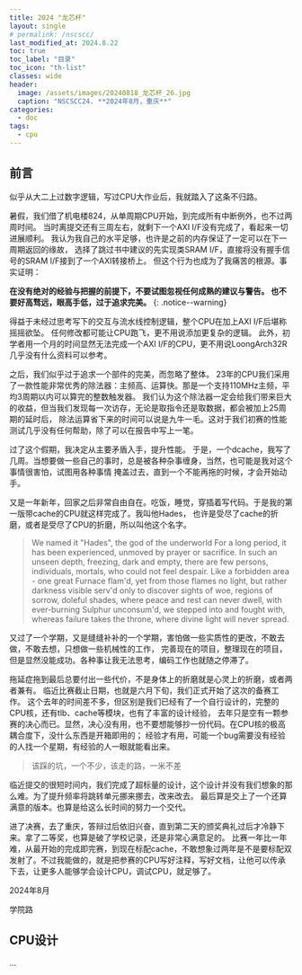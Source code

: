 ```yaml
---
title: 2024 "龙芯杯"
layout: single
# permalink: /nscscc/
last_modified_at: 2024.8.22
toc: true
toc_label: "目录"
toc_icon: "th-list"
classes: wide
header:
  image: /assets/images/20240818_龙芯杯_26.jpg
  caption: "NSCSCC24. **2024年8月，重庆**"
categories:
  - doc
tags:
  - cpu
---
```


## 前言

似乎从大二上过数字逻辑，写过CPU大作业后，我就踏入了这条不归路。

暑假，我们借了机电楼824，从单周期CPU开始，到完成所有中断例外，也不过两周时间。
当时离提交还有三周左右，就剩下一个AXI I/F没有完成了，看起来一切进展顺利。
我认为我自己的水平足够，也许是之前的内存保证了一定可以在下一周期返回的缘故，
选择了跳过书中建议的先实现类SRAM I/F，直接将没有握手信号的SRAM I/F接到了一个AXI转接桥上。
但这个行为也成为了我痛苦的根源。事实证明：

**在没有绝对的经验与把握的前提下，不要试图忽视任何成熟的建议与警告。
也不要好高骛远，眼高手低，过于追求完美。**
{: .notice--warning}

得益于未经过思考写下的交互与流水线控制逻辑，整个CPU在加上AXI I/F后堪称摇摇欲坠。
任何修改都可能让CPU跑飞，更不用说添加更复杂的逻辑。
此外，初学者用一个月的时间显然无法完成一个AXI I/F的CPU，更不用说LoongArch32R几乎没有什么资料可以参考。

之后，我们似乎过于追求一个部件的完美，而忽略了整体。
23年的CPU我们采用了一款性能非常优秀的除法器：主频高、运算快。那是一个支持110MHz主频，平均3周期以内可以算完的整数触发器。
我们认为这个除法器一定会给我们带来巨大的收益，但当我们发现每一次访存，无论是取指令还是取数据，都会被加上25周期的延时后，
除法运算省下来的时间可以说是九牛一毛。这对于我们初赛的性能测试几乎没有任何帮助，除了可以在报告中写上一笔。

过了这个假期，我决定从主要矛盾入手，提升性能。
于是，一个dcache，我写了几周。当想要做一些自己的事时，总是被各种杂事缠身，当然，也可能是我对这个事情很害怕，试图用各种事情
掩盖过去，直到一个不能再拖的时候，才会开始动手。

又是一年新年，回家之后非常自由自在。吃饭，睡觉，穿插着写代码。于是我的第一版带cache的CPU就这样完成了。我叫他Hades，
也许是受尽了cache的折磨，或者是受尽了CPU的折磨，所以叫他这个名字。

> We named it "Hades", the god of the underworld
> For a long period, it has been experienced, unmoved by prayer or sacrifice.
> In such an unseen depth, freezing, dark and empty,
> there are few persons, individuals, mortals,
> who could not feel despair.
> Like a forbidden area - one great Furnace flam'd,
> yet from those flames no light, but rather darkness
> visible serv'd only to discover sights of woe,
> regions of sorrow, doleful shades, where peace and rest
> can never dwell, with ever-burning Sulphur unconsum'd,
> we stepped into and fought with, whereas failure
> takes the throne, where divine light will never spread.

又过了一个学期，又是缝缝补补的一个学期，害怕做一些实质性的更改，不敢去做，不敢去想，只想做一些机械性的工作，
完善现在的项目，整理现在的项目，但是显然没能成功。各种事让我无法思考，编码工作也就随之停滞了。

拖延症拖到最后总要付出一些代价，不是身体上的折磨就是心灵上的折磨，或者两者兼有。
临近比赛截止日期，也就是六月下旬，我们正式开始了这次的备赛工作。
这个去年的时间差不多，但区别是我们已经有了一个自行设计的，完整的CPU核，还有tlb、cache等模块，也有了丰富的设计经验，
去年只是空有一颗参赛的决心而已。显然，决心没有用，也不要想能够抄一份代码。在CPU核的极高耦合度下，没什么东西是开箱即用的；
经验才有用，可能一个bug需要没有经验的人找一个星期，有经验的人一眼就能看出来。

> 该踩的坑，一个不少，该走的路，一米不差

临近提交的很短时间内，我们完成了超标量的设计，这个设计并没有我们想象的那么难。为了提升频率将跳转单元挪来挪去，改来改去。
最后算是交上了一个还算满意的版本。也算是给这么长时间的努力一个交代。

进了决赛，去了重庆，答辩过后依旧兴奋，直到第二天的颁奖典礼过后才冷静下来。拿了二等奖，也算是破了学校记录，还是非常心满意足的。
比赛一年比一年难，从最开始的完成即完赛，到现在标配cache，不敢想象过两年是不是要标配双发射了。不过我能做的，就是把参赛的CPU写好注释，写好文档，让他可以传承下去，让更多人能够学会设计CPU，调试CPU，就足够了。

2024年8月

学院路

## CPU设计

...
